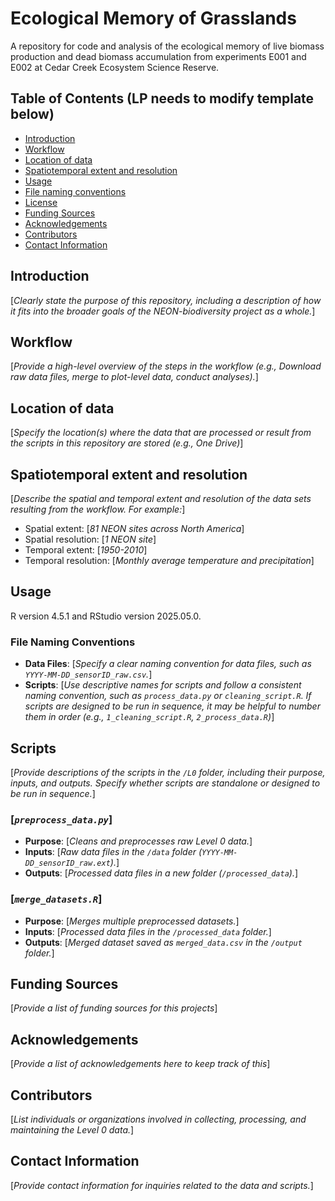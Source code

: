 # Ecological Memory of Grasslands
A repository for code and analysis of the ecological memory of live biomass production and dead biomass accumulation from experiments E001 and E002 at Cedar Creek Ecosystem Science Reserve.

## Table of Contents (LP needs to modify template below)
- [Introduction](#Introduction)
- [Workflow](#Workflow)
- [Location of data](#Location-of-data)
- [Spatiotemporal extent and resolution](#Spatiotemporal-extent-and-resolution)
- [Usage](#Usage)
- [File naming conventions](#File-naming-conventions)
- [License](#License)
- [Funding Sources](#Funding-sources)
- [Acknowledgements](#Acknowledgements)
- [Contributors](#Contributors)
- [Contact Information](#Contact-information)

## Introduction

[*Clearly state the purpose of this repository, including a description of how it fits into the broader goals of the NEON-biodiversity project as a whole.*]  

## Workflow

[*Provide a high-level overview of the steps in the workflow (e.g., Download raw data files, merge to plot-level data, conduct analyses).*] 

## Location of data 

[*Specify the location(s) where the data that are processed or result from the scripts in this repository are stored (e.g., One Drive)*]

## Spatiotemporal extent and resolution 

[*Describe the spatial and temporal extent and resolution of the data sets resulting from the workflow. For example:*]  
- Spatial extent: [*81 NEON sites across North America*]
- Spatial resolution: [*1 NEON site*]
- Temporal extent: [*1950-2010*]
- Temporal resolution: [*Monthly average temperature and precipitation*]

## Usage

R version 4.5.1 and RStudio version 2025.05.0. 

### File Naming Conventions

- **Data Files**: [*Specify a clear naming convention for data files, such as `YYYY-MM-DD_sensorID_raw.csv`.*]
- **Scripts**: [*Use descriptive names for scripts and follow a consistent naming convention, such as `process_data.py` or `cleaning_script.R`. If scripts are designed to be run in sequence, it may be helpful to number them in order (e.g., `1_cleaning_script.R`, `2_process_data.R`)*]

## Scripts

[*Provide descriptions of the scripts in the `/L0` folder, including their purpose, inputs, and outputs. Specify whether scripts are standalone or designed to be run in sequence.*] 

### [*`preprocess_data.py`*]

- **Purpose**: [*Cleans and preprocesses raw Level 0 data.*]
- **Inputs**: [*Raw data files in the `/data` folder (`YYYY-MM-DD_sensorID_raw.ext`).*]
- **Outputs**: [*Processed data files in a new folder (`/processed_data`).*]

### [*`merge_datasets.R`*]

- **Purpose**: [*Merges multiple preprocessed datasets.*]
- **Inputs**: [*Processed data files in the `/processed_data` folder.*]
- **Outputs**: [*Merged dataset saved as `merged_data.csv` in the `/output` folder.*]

## Funding Sources
[*Provide a list of funding sources for this projects*]

## Acknowledgements
[*Provide a list of acknowledgements here to keep track of this*]

## Contributors

[*List individuals or organizations involved in collecting, processing, and maintaining the Level 0 data.*]

## Contact Information

[*Provide contact information for inquiries related to the data and scripts.*]

